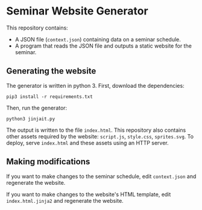 # Seminar Website Generator

This repository contains:

* A JSON file (`context.json`) containing data on a seminar schedule.
* A program that reads the JSON file and outputs a static website for the seminar.

## Generating the website

The generator is written in python 3.
First, download the dependencies:

    pip3 install -r requirements.txt

Then, run the generator:

    python3 jinjait.py

The output is written to the file `index.html`.
This repository also contains other assets required by the website:
`script.js`, `style.css`, `sprites.svg`.
To deploy, serve `index.html` and these assets using an HTTP server.

## Making modifications

If you want to make changes to the seminar schedule,
edit `context.json` and regenerate the website.

If you want to make changes to the website's HTML template,
edit `index.html.jinja2` and regenerate the website.
